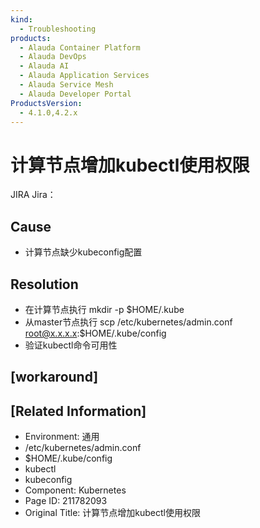 ```yaml
---
kind:
  - Troubleshooting
products:
  - Alauda Container Platform
  - Alauda DevOps
  - Alauda AI
  - Alauda Application Services
  - Alauda Service Mesh
  - Alauda Developer Portal
ProductsVersion:
  - 4.1.0,4.2.x
---
```

<!-- A type of document that involves encountering a fault, diagnosing it, performing root cause analysis, and providing solutions. -->

# 计算节点增加kubectl使用权限

JIRA Jira：

## Cause
- 计算节点缺少kubeconfig配置

## Resolution
- 在计算节点执行 mkdir -p $HOME/.kube
- 从master节点执行 scp /etc/kubernetes/admin.conf root@x.x.x.x:$HOME/.kube/config
- 验证kubectl命令可用性

## [workaround]

## [Related Information]
- Environment: 通用
- /etc/kubernetes/admin.conf
- $HOME/.kube/config
- kubectl
- kubeconfig
- Component: Kubernetes
- Page ID: 211782093
- Original Title: 计算节点增加kubectl使用权限
